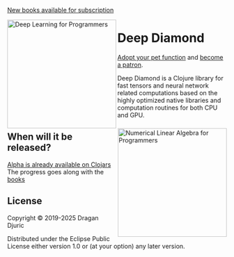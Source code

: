 [New books available for subscription](https://aiprobook.com)

<img src="http://aiprobook.com/img/dlfp-cover.png" alt="Deep Learning for Programmers" title="Deep Learning for Programmers" align="left" width="250"/>

<img src="http://aiprobook.com/img/lafp-cover.png" alt="Numerical Linear Algebra for Programmers" title="Numerical Linear Algebra for Programmers" align="right" width="250"/>

# Deep Diamond

[Adopt your pet function](https://dragan.rocks/articles/18/Patreon-Announcement-Adopt-a-Function) and [become a patron](https://patreon.com/draganrocks).

Deep Diamond is a Clojure library for fast tensors and neural network related computations based on the highly optimized native libraries and computation routines for both CPU and GPU.

## When will it be released?

[Alpha is already available on Clojars](https://clojars.org/uncomplicate/deep-diamond)
The progress goes along with the [books](https://aiprobook.com)

## License

Copyright © 2019-2025 Dragan Djuric

Distributed under the Eclipse Public License either version 1.0 or (at your option) any later version.
